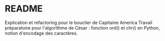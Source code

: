 # README

Explication et refactoring pour le bouclier de Capitaine America
Travail préparatoire pour l'algorithme de César : fonction ord() et chr() en Python, notion d'encodage des caractères.
